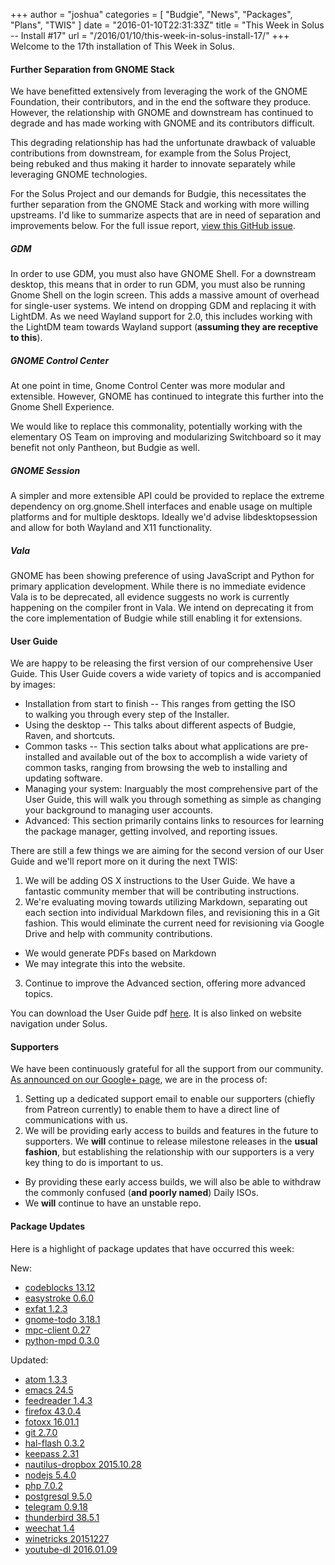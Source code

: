 +++
author = "joshua"
categories = [
"Budgie",
"News",
"Packages",
"Plans",
"TWIS"
]
date =  "2016-01-10T22:31:33Z"
title = "This Week in Solus -- Install #17"
url = "/2016/01/10/this-week-in-solus-install-17/"
+++ 
Welcome to the 17th installation of This Week in Solus. 

#### Further Separation from GNOME Stack

We have benefitted extensively from leveraging the work of the GNOME Foundation, their contributors, and in the end the software they produce. However, the relationship with GNOME and downstream has continued to degrade and has made 
working with GNOME and its contributors difficult.

This degrading relationship has had the unfortunate drawback of valuable contributions from downstream, for example from the Solus Project, being rebuked and thus making it harder to innovate separately while leveraging GNOME technologies.

For the Solus Project and our demands for Budgie, this necessitates the further separation from the GNOME Stack and working with more willing upstreams. I'd like to summarize aspects that are in need of separation and improvements below. 
For the full issue report, [view this GitHub issue](https://github.com/solus-project/budgie-desktop/issues/313).

##### GDM

In order to use GDM, you must also have GNOME Shell. For a downstream desktop, this means that in order to run GDM, you must also be running Gnome Shell on the login screen. This adds a massive amount of overhead for single-user systems. 
We intend on dropping GDM and replacing it with LightDM. As we need Wayland support for 2.0, this includes working with the LightDM team towards Wayland support (**assuming they are receptive to this**).

##### GNOME Control Center

At one point in time, Gnome Control Center was more modular and extensible. However, GNOME has continued to integrate this further into the Gnome Shell Experience.

We would like to replace this commonality, potentially working with the elementary OS Team on improving and modularizing Switchboard so it may benefit not only Pantheon, but Budgie as well.

##### GNOME Session

A simpler and more extensible API could be provided to replace the extreme dependency on org.gnome.Shell interfaces and enable usage on multiple platforms and for multiple desktops. Ideally we'd advise libdesktopsession and allow for both 
Wayland and X11 functionality.

##### Vala

GNOME has been showing preference of using JavaScript and Python for primary application development. While there is no immediate evidence Vala is to be deprecated, all evidence suggests no work is currently happening on the compiler front in Vala. 
We intend on deprecating it from the core implementation of Budgie while still enabling it for extensions.

#### User Guide

We are happy to be releasing the first version of our comprehensive User Guide. This User Guide covers a wide variety of topics and is accompanied by images:

- Installation from start to finish -- This ranges from getting the ISO to walking you through every step of the Installer.
- Using the desktop -- This talks about different aspects of Budgie, Raven, and shortcuts.
- Common tasks -- This section talks about what applications are pre-installed and available out of the box to accomplish a wide variety of common tasks, ranging from browsing the web to installing and updating software.
- Managing your system: Inarguably the most comprehensive part of the User Guide, this will walk you through something as simple as changing your background to managing user accounts.
- Advanced: This section primarily contains links to resources for learning the package manager, getting involved, and reporting issues.

There are still a few things we are aiming for the second version of our User Guide and we'll report more on it during the next TWIS:

1. We will be adding OS X instructions to the User Guide. We have a fantastic community member that will be contributing instructions.
2. We're evaluating moving towards utilizing Markdown, separating out each section into individual Markdown files, and revisioning this in a Git fashion. This would eliminate the current need for revisioning via Google Drive and help with community contributions. 
- We would generate PDFs based on Markdown
- We may integrate this into the website.
3. Continue to improve the Advanced section, offering more advanced topics.
 
You can download the User Guide pdf [here](https://drive.google.com/file/d/0B5Ymf8oYXx-PWTVJR0pmM3daZUE/view?usp=sharing). It is also linked on website navigation under Solus.

#### Supporters

We have been continuously grateful for all the support from our community. [As announced on our Google+ page](https://plus.google.com/+Solus-Project/posts/M1oJ6zk2kbA), we are in the process of:

1. Setting up a dedicated support email to enable our supporters (chiefly from Patreon currently) to enable them to have a direct line of communications with us.
2. We will be providing early access to builds and features in the future to supporters. We **will** continue to release milestone releases in the **usual fashion**, but establishing the relationship with our supporters is a very key thing to do is important to us. 
- By providing these early access builds, we will also be able to withdraw the commonly confused (**and poorly named**) Daily ISOs.
- We **will** continue to have an unstable repo.
      
#### Package Updates

Here is a highlight of package updates that have occurred this week:

New: 

- [codeblocks 13.12](https://git.solus-project.com/packages/codeblocks/commit/?id=17fa91b3477867899ae1b13bf90035930082e849)            
- [easystroke 0.6.0](https://git.solus-project.com/packages/easystroke/commit/?id=c598f7765676698c8aa66aa362cf07b9d6f4ef77)            
- [exfat 1.2.3](https://git.solus-project.com/packages/exfat/commit/?id=7d16fba9e440566968ca9941ed5545110fc1948a)            
- [gnome-todo 3.18.1](https://git.solus-project.com/packages/gnome-todo/commit/?id=6506f099d4036d6870204378344952a77f40ca33)            
- [mpc-client 0.27](https://git.solus-project.com/packages/mpc-client/commit/?id=bfe4d8f2d9b3c51ca4beade9ac10a2035dedfcf4)            
- [python-mpd 0.3.0](https://git.solus-project.com/packages/python-mpd/commit/?id=3bfb015dbcb336d0dfdf1b3c9bf4ccb2348a605e)

Updated:

- [atom 1.3.3](https://git.solus-project.com/packages/atom/commit/?id=02d596b1490828d6a968f01cb8db2e03b9ccdd2d)            
- [emacs 24.5](https://git.solus-project.com/packages/emacs/commit/?id=eb1c10c9c2e5ea44f73b463c5e7e1ad04879f0e2)            
- [feedreader 1.4.3](https://git.solus-project.com/packages/feedreader/commit/?id=92268adcde3902881418aae456ac9faa85fe317b)            
- [firefox 43.0.4](https://git.solus-project.com/packages/firefox/commit/?id=6d9c5bbe4fa753115ddb69a511169c75ef81693b)            
- [fotoxx 16.01.1](https://git.solus-project.com/packages/fotoxx/commit/?id=79b9fbe840533d7c02b48fda6b7e43b782aec9b9)            
- [git 2.7.0](https://git.solus-project.com/packages/git/commit/?id=e31ba39af16919b130fd9eaf36c9e019b96ee3a3)            
- [hal-flash 0.3.2](https://git.solus-project.com/packages/hal-flash/commit/?id=2f94c9f75d90b1470b5d18abfa7ac518863b6747)            
- [keepass 2.31](https://git.solus-project.com/packages/keepass/commit/?id=97a9df7c4633a5c77306a917b5969f044672dc0e)            
- [nautilus-dropbox 2015.10.28](https://git.solus-project.com/packages/nautilus-dropbox/commit/?id=b1f924275f1731e07e3f5d00056fd9e32d6175db)            
- [nodejs 5.4.0](https://git.solus-project.com/packages/nodejs/commit/?id=af108913ae9d47c52d0767625f79ac16ada67bd3)            
- [php 7.0.2](https://git.solus-project.com/packages/php/commit/?id=c4edbeef9f68ab20162f75216470a63acbbd8b8d)            
- [postgresql 9.5.0](https://git.solus-project.com/packages/postgresql/commit/?id=c7090807b6e2f56774031c4ef47aec0cb95dc44b)            
- [telegram 0.9.18](https://git.solus-project.com/packages/telegram/commit/?id=cfa4602015eb5ca1f249d6af2a441ce0015102d6)            
- [thunderbird 38.5.1](https://git.solus-project.com/packages/thunderbird/commit/?id=d756f70fc1fd3ee80bc10d02791f0157a33e3a78)            
- [weechat 1.4](https://git.solus-project.com/packages/weechat/commit/?id=a7dff32827083568b2459d6e2694408980be3817)            
- [winetricks 20151227](https://git.solus-project.com/packages/winetricks/commit/?id=a0e7443a83a0f9f7cd254eed7c5897c2123f8ccc)            
- [youtube-dl 2016.01.09](https://git.solus-project.com/packages/youtube-dl/commit/?id=42fe3333ebaf5859085909e31a2435237026a863)